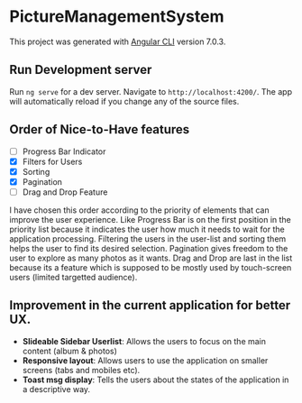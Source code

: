 # PictureManagementSystem

This project was generated with [Angular CLI](https://github.com/angular/angular-cli) version 7.0.3.

## Run Development server

Run `ng serve` for a dev server. Navigate to `http://localhost:4200/`. The app will automatically reload if you change any of the source files.

## Order of Nice-to-Have features

- [ ] Progress Bar Indicator
- [x] Filters for Users
- [x] Sorting
- [x] Pagination
- [ ] Drag and Drop Feature

I have chosen this order according to the priority of elements that can improve the user experience. Like Progress Bar is on the first position in the priority list because it indicates the user how much it needs to wait for the application processing. Filtering the users in the user-list and sorting them helps the user to find its desired selection. Pagination gives freedom to the user to explore as many photos as it wants. Drag and Drop are last in the list because its a feature which is supposed to be mostly used by touch-screen users (limited targetted audience).

## Improvement in the current application for better UX.

- **Slideable Sidebar Userlist**: Allows the users to focus on the main content (album & photos)
- **Responsive layout**: Allows users to use the application on smaller screens (tabs and mobiles etc).
- **Toast msg display**: Tells the users about the states of the application in a descriptive way.
